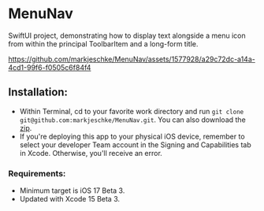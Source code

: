# MenuNav
SwiftUI project, demonstrating how to display text alongside a menu icon from within the principal ToolbarItem and a long-form title.

https://github.com/markjeschke/MenuNav/assets/1577928/a29c72dc-a14a-4cd1-99f6-f0505c6f84f4

## Installation:
* Within Terminal, cd to your favorite work directory and run `git clone git@github.com:markjeschke/MenuNav.git`. You can also download the [zip](https://github.com/markjeschke/MenuNav/archive/refs/heads/main.zip).
* If you're deploying this app to your physical iOS device, remember to select your developer Team account in the Signing and Capabilities tab in Xcode. Otherwise, you'll receive an error.

### Requirements:
* Minimum target is iOS 17 Beta 3. 
* Updated with Xcode 15 Beta 3.

